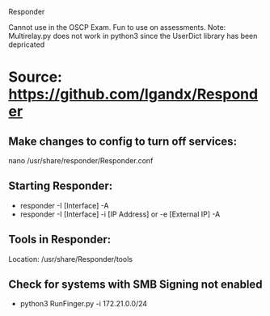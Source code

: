 Responder

Cannot use in the OSCP Exam. Fun to use on assessments.
Note: Multirelay.py does not work in python3 since the UserDict library has been depricated


# Source: https://github.com/lgandx/Responder

## Make changes to config to turn off services:

nano /usr/share/responder/Responder.conf

## Starting Responder:

- responder -I [Interface] -A
- responder -I [Interface] -i [IP Address] or -e [External IP] -A

## Tools in Responder: 

Location: /usr/share/Responder/tools

## Check for systems with SMB Signing not enabled

- python3 RunFinger.py -i 172.21.0.0/24

